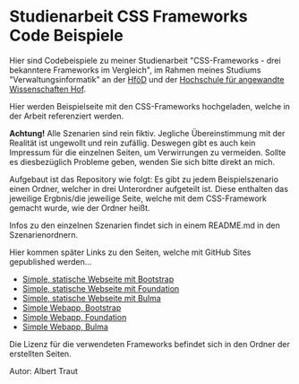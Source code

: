 # Studienarbeit CSS Frameworks  Code Beispiele
Hier sind Codebeispiele zu meiner Studienarbeit "CSS-Frameworks - drei bekanntere Frameworks im Vergleich", im Rahmen meines Studiums "Verwaltungsinformatik" an der [HföD](https://aiv.hfoed.de) und der [Hochschule für angewandte Wissenschaften Hof](https://hof-university.de).

Hier werden Beispielseite mit den CSS-Frameworks hochgeladen, welche in der Arbeit referenziert werden.

**Achtung!** Alle Szenarien sind rein fiktiv. Jegliche Übereinstimmung mit der Realität ist ungewollt und rein zufällig. Deswegen gibt es auch kein Impressum für die einzelnen Seiten, um Verwirrungen zu vermeiden. Sollte es diesbezüglich Probleme geben, wenden Sie sich bitte direkt an mich.

Aufgebaut ist das Repository wie folgt: Es gibt zu jedem Beispielszenario einen Ordner, welcher in drei Unterordner aufgeteilt ist. Diese enthalten das jeweilige Ergbnis/die jeweilige Seite, welche mit dem CSS-Framework gemacht wurde, wie der Ordner heißt.
<!--(Sprachlich nicht schön, muss es noch umformulieren... Irgendwann)-->
Infos zu den einzelnen Szenarien findet sich in einem README.md in den Szenarienordnern.

Hier kommen später Links zu den Seiten, welche mit GitHub Sites gepublished werden...

* [Simple, statische Webseite mit Bootstrap](https://altraugsburg.github.io/studienarbeit-css-frameworks-code-beispiele/simple-statische-webseite/bootstrap/)
* [Simple, statische Webseite mit Foundation](https://altraugsburg.github.io/studienarbeit-css-frameworks-code-beispiele/simple-statische-webseite/foundation/)
* [Simple, statische Webseite mit Bulma](https://altraugsburg.github.io/studienarbeit-css-frameworks-code-beispiele/simple-statische-webseite/bulma/)
* [Simple Webapp, Bootstrap](https://altraugsburg.github.io/studienarbeit-css-frameworks-code-beispiele/simple-webapp/bootstrap/)
* [Simple Webapp, Foundation](https://altraugsburg.github.io/studienarbeit-css-frameworks-code-beispiele/simple-webapp/foundation/)
* [Simple Webapp, Bulma](https://altraugsburg.github.io/studienarbeit-css-frameworks-code-beispiele/simple-webapp/bulma/)


Die Lizenz für die verwendeten Frameworks befindet sich in den Ordner der erstellten Seiten.

Autor: Albert Traut
